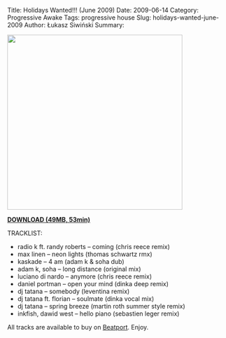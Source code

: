 Title: Holidays Wanted!!! (June 2009)
Date: 2009-06-14
Category: Progressive Awake
Tags:  progressive house
Slug: holidays-wanted-june-2009 
Author: Łukasz Siwiński
Summary: 

<!-- ### IMAGE ### -->
<a href ="https://drive.google.com/uc?export=download&id=0B_4_ynm06YZITmE4NHMwMVlLREU" 
    title="DOWNLOAD" target="_blank">
    <img width="400" src="https://drive.google.com/uc?export=download&id=0B1aIvu0NI6o4cWxkSkJEcGprd1E" />
</a>

<a href ="https://drive.google.com/file/d/0B_4_ynm06YZITmE4NHMwMVlLREU/edit?usp=sharing" 
    title="Progressive Awake - Holidays Wanted!!! (June 2009)" target="_blank">
**DOWNLOAD (49MB, 53min)**
</a>

TRACKLIST:  

* radio k ft. randy roberts – coming (chris reece remix)
* max linen – neon lights (thomas schwartz rmx)
* kaskade – 4 am (adam k & soha dub)
* adam k, soha – long distance (original mix)
* luciano di nardo – anymore (chris reece remix)
* daniel portman – open your mind (dinka deep remix)
* dj tatana – somebody (leventina remix)
* dj tatana ft. florian – soulmate  (dinka vocal mix)
* dj tatana – spring breeze (martin roth summer style remix)
* inkfish, dawid west – hello piano (sebastien leger remix)

All tracks are available to buy on <a href="http://beatport.com" target="_blank">Beatport</a>.
Enjoy.